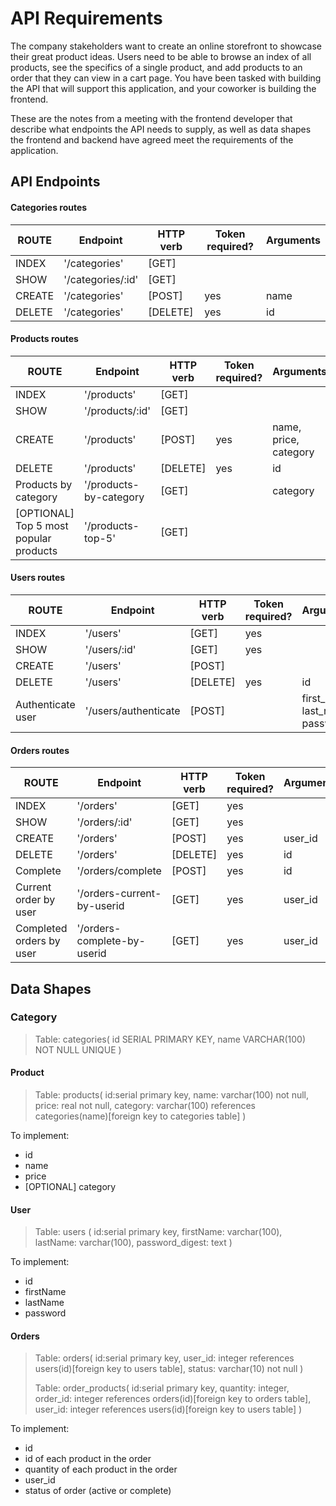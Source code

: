 # API Requirements
The company stakeholders want to create an online storefront to showcase their great product ideas. Users need to be able to browse an index of all products, see the specifics of a single product, and add products to an order that they can view in a cart page. You have been tasked with building the API that will support this application, and your coworker is building the frontend.

These are the notes from a meeting with the frontend developer that describe what endpoints the API needs to supply, as well as data shapes the frontend and backend have agreed meet the requirements of the application. 

## API Endpoints

#### Categories routes

ROUTE                                   | Endpoint                      | HTTP verb     | Token required?       | Arguments
-----                                   | --------                      | ---------     | ------                | ---------
INDEX                                   | '/categories'                 | [GET]         |                       |
SHOW                                    | '/categories/:id'             | [GET]         |                       |
CREATE                                  | '/categories'                 | [POST]        | yes                   | name
DELETE                                  | '/categories'                 | [DELETE]      | yes                   | id

#### Products routes
ROUTE                                   | Endpoint                      | HTTP verb     | Token required?       | Arguments
-----                                   | --------                      | ---------     | ------                | ---------
INDEX                                   | '/products'                   | [GET]         |                       |
SHOW                                    | '/products/:id'               | [GET]         |                       |
CREATE                                  | '/products'                   | [POST]        | yes                   | name, price, category
DELETE                                  | '/products'                   | [DELETE]      | yes                   | id
Products by category                    | '/products-by-category        | [GET]         |                       | category
[OPTIONAL] Top 5 most popular products  | '/products-top-5'             | [GET]         |                       |

#### Users routes
ROUTE                                   | Endpoint                      | HTTP verb     | Token required?       | Arguments
-----                                   | --------                      | ---------     | ------                | ---------
INDEX                                   | '/users'                      | [GET]         | yes                   |
SHOW                                    | '/users/:id'                  | [GET]         | yes                   |
CREATE                                  | '/users'                      | [POST]        |                       |
DELETE                                  | '/users'                      | [DELETE]      | yes                   | id
Authenticate user                       | '/users/authenticate          | [POST]        |                       | first_name, last_name, password

#### Orders routes
ROUTE                                   | Endpoint                      | HTTP verb     | Token required?       | Arguments
-----                                   | --------                      | ---------     | ------                | ---------
INDEX                                   | '/orders'                     | [GET]         | yes                   |
SHOW                                    | '/orders/:id'                 | [GET]         | yes                   |
CREATE                                  | '/orders'                     | [POST]        | yes                   | user_id
DELETE                                  | '/orders'                     | [DELETE]      | yes                   | id
Complete                                | '/orders/complete             | [POST]        | yes                   | id
Current order by user                   | '/orders-current-by-userid    | [GET]         | yes                   | user_id
Completed orders by user                | '/orders-complete-by-userid   | [GET]         | yes                   | user_id

## Data Shapes

### Category

>Table: categories(
    id SERIAL PRIMARY KEY, name VARCHAR(100) NOT NULL UNIQUE
    )
    
#### Product
>Table: products(
        id:serial primary key,
        name: varchar(100) not null,
        price: real not null,
        category: varchar(100) references categories(name)[foreign key to categories table]
        )
        
To implement:
- id
- name
- price
- [OPTIONAL] category

#### User
>Table: users (
    id:serial primary key,
    firstName: varchar(100),
    lastName: varchar(100),
    password_digest: text
    )
    
To implement:    
- id
- firstName
- lastName
- password

#### Orders
>Table: orders(
    id:serial primary key,
    user_id: integer references users(id)[foreign key to users table],
    status: varchar(10) not null
    )
 >   
 >Table: order_products(
    id:serial primary key,
    quantity: integer,
    order_id: integer references orders(id)[foreign key to orders table],
    user_id: integer references users(id)[foreign key to users table]
    )

To implement:
- id
- id of each product in the order
- quantity of each product in the order
- user_id
- status of order (active or complete)


